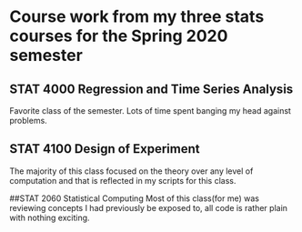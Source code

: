  # Course work from my three stats courses for the Spring 2020 semester
 
 ## STAT 4000 Regression and Time Series Analysis
 Favorite class of the semester. Lots of time spent banging my head against problems.
 
 ## STAT 4100 Design of Experiment
 The majority of this class focused on the theory over any level of computation and that is reflected in my scripts for this class.
 
 ##STAT 2060 Statistical Computing
Most of this class(for me) was reviewing concepts I had previously be exposed to, all code is rather plain with nothing exciting.

